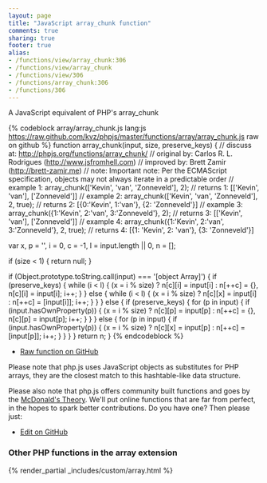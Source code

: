 ```yaml
---
layout: page
title: "JavaScript array_chunk function"
comments: true
sharing: true
footer: true
alias:
- /functions/view/array_chunk:306
- /functions/view/array_chunk
- /functions/view/306
- /functions/array_chunk:306
- /functions/306
---
```

<!-- Generated by Rakefile:build -->
A JavaScript equivalent of PHP's array_chunk

{% codeblock array/array_chunk.js lang:js https://raw.github.com/kvz/phpjs/master/functions/array/array_chunk.js raw on github %}
function array_chunk(input, size, preserve_keys) {
  //  discuss at: http://phpjs.org/functions/array_chunk/
  // original by: Carlos R. L. Rodrigues (http://www.jsfromhell.com)
  // improved by: Brett Zamir (http://brett-zamir.me)
  //        note: Important note: Per the ECMAScript specification, objects may not always iterate in a predictable order
  //   example 1: array_chunk(['Kevin', 'van', 'Zonneveld'], 2);
  //   returns 1: [['Kevin', 'van'], ['Zonneveld']]
  //   example 2: array_chunk(['Kevin', 'van', 'Zonneveld'], 2, true);
  //   returns 2: [{0:'Kevin', 1:'van'}, {2: 'Zonneveld'}]
  //   example 3: array_chunk({1:'Kevin', 2:'van', 3:'Zonneveld'}, 2);
  //   returns 3: [['Kevin', 'van'], ['Zonneveld']]
  //   example 4: array_chunk({1:'Kevin', 2:'van', 3:'Zonneveld'}, 2, true);
  //   returns 4: [{1: 'Kevin', 2: 'van'}, {3: 'Zonneveld'}]

  var x, p = '',
    i = 0,
    c = -1,
    l = input.length || 0,
    n = [];

  if (size < 1) {
    return null;
  }

  if (Object.prototype.toString.call(input) === '[object Array]') {
    if (preserve_keys) {
      while (i < l) {
        (x = i % size) ? n[c][i] = input[i] : n[++c] = {}, n[c][i] = input[i];
        i++;
      }
    } else {
      while (i < l) {
        (x = i % size) ? n[c][x] = input[i] : n[++c] = [input[i]];
        i++;
      }
    }
  } else {
    if (preserve_keys) {
      for (p in input) {
        if (input.hasOwnProperty(p)) {
          (x = i % size) ? n[c][p] = input[p] : n[++c] = {}, n[c][p] = input[p];
          i++;
        }
      }
    } else {
      for (p in input) {
        if (input.hasOwnProperty(p)) {
          (x = i % size) ? n[c][x] = input[p] : n[++c] = [input[p]];
          i++;
        }
      }
    }
  }
  return n;
}
{% endcodeblock %}

 - [Raw function on GitHub](https://github.com/kvz/phpjs/blob/master/functions/array/array_chunk.js)

Please note that php.js uses JavaScript objects as substitutes for PHP arrays, they are 
the closest match to this hashtable-like data structure. 

Please also note that php.js offers community built functions and goes by the 
[McDonald's Theory](https://medium.com/what-i-learned-building/9216e1c9da7d). We'll put online 
functions that are far from perfect, in the hopes to spark better contributions. 
Do you have one? Then please just: 

 - [Edit on GitHub](https://github.com/kvz/phpjs/edit/master/functions/array/array_chunk.js)


### Other PHP functions in the array extension
{% render_partial _includes/custom/array.html %}
